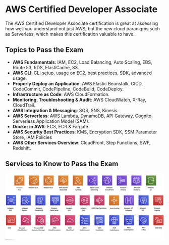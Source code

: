 # AWS Certified Developer Associate

The AWS Certified Developer Associate certification is great at assessing how well you understand not just AWS, but the new cloud paradigms such as Serverless, which makes this certification valuable to have.

## Topics to Pass the Exam

- **AWS Fundamentals**: IAM, EC2, Load Balancing, Auto Scaling, EBS, Route 53, RDS, ElastiCache, S3.
- **AWS CLI**: CLI setup, usage on EC2, best practices, SDK, advanced usage.
- **Properly Deploy an Application**: AWS Elastic Beanstalk, CICD, CodeCommit, CodePipeline, CodeBuild, CodeDeploy.
- **Infrastructure as Code**: AWS CloudFormation.
- **Monitoring, Troubleshooting & Audit**: AWS CloudWatch, X-Ray, CloudTrail.
- **AWS Integration & Messaging**: SQS, SNS, Kinesis.
- **AWS Serverless**: AWS Lambda, DynamoDB, API Gateway, Cognito, Serverless Application Model (SAM).
- **Docker in AWS**: ECS, ECR & Fargate.
- **AWS Security Best Practices**: KMS, Encryption SDK, SSM Parameter Store, IAM Policies
- **AWS Other Services Overview**: CloudFront, Step Functions, SWF, Redshift.

## Services to Know to Pass the Exam

![Services to Know to Pass the Exam](/assets/aws-certified-developer-associate/aws_services.png "Services to Know to Pass the Exam")